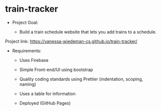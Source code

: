 # train-tracker

- Project Goal:

  - Build a train schedule website that lets you add trains to a schedule.
  
 Project link: https://vanessa-wiedeman-cs.github.io/train-tracker/
 

- Requirements:

  - Uses Firebase

  - Simple Front-end/UI using bootstrap 

  - Quality coding standards using Prettier (indentation, scoping, naming)

  - Uses a table for information

  - Deployed (GitHub Pages)
  
  
